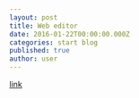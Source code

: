 ```yaml
---
layout: post
title: Web editor
date: 2016-01-22T00:00:00.000Z
categories: start blog
published: true
author: user
---
```



[link](http://cloudcannon.com/features/2016/04/11/inline-editing-of-markdown-pages/)